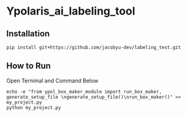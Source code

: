# Ypolaris_ai_labeling_tool


## Installation
```
pip install git+https://github.com/jacobyu-dev/labeling_test.git
```

## How to Run
Open Ternimal and Command Below
```
echo -e "from ypol_box_maker_module import run_box_maker, generate_setup_file \ngenerate_setup_file()\nrun_box_maker()" >> my_project.py
python my_project.py
```

